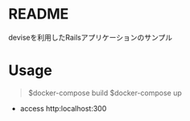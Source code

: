 # README
deviseを利用したRailsアプリケーションのサンプル

# Usage
> $docker-compose build
> $docker-compose up

- access http:localhost:300
